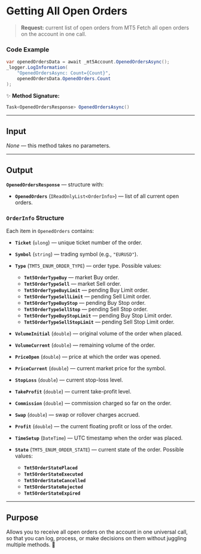 # Getting All Open Orders

> **Request:** current list of open orders from MT5
> Fetch all open orders on the account in one call.

### Code Example

```csharp
var openedOrdersData = await _mt5Account.OpenedOrdersAsync();
_logger.LogInformation(
    "OpenedOrdersAsync: Count={Count}",
    openedOrdersData.OpenedOrders.Count
);
```

✨ **Method Signature:**

```csharp
Task<OpenedOrdersResponse> OpenedOrdersAsync()
```

---

## Input

*None* — this method takes no parameters.

---

## Output

**`OpenedOrdersResponse`** — structure with:

* **`OpenedOrders`** (`IReadOnlyList<OrderInfo>`) — list of all current open orders.

### `OrderInfo` Structure

Each item in `OpenedOrders` contains:

* **`Ticket`** (`ulong`) — unique ticket number of the order.
* **`Symbol`** (`string`) — trading symbol (e.g., `"EURUSD"`).
* **`Type`** (`TMT5_ENUM_ORDER_TYPE`) — order type. Possible values:

  * **`Tmt5OrderTypeBuy`** — market Buy order.
  * **`Tmt5OrderTypeSell`** — market Sell order.
  * **`Tmt5OrderTypeBuyLimit`** — pending Buy Limit order.
  * **`Tmt5OrderTypeSellLimit`** — pending Sell Limit order.
  * **`Tmt5OrderTypeBuyStop`** — pending Buy Stop order.
  * **`Tmt5OrderTypeSellStop`** — pending Sell Stop order.
  * **`Tmt5OrderTypeBuyStopLimit`** — pending Buy Stop Limit order.
  * **`Tmt5OrderTypeSellStopLimit`** — pending Sell Stop Limit order.
* **`VolumeInitial`** (`double`) — original volume of the order when placed.
* **`VolumeCurrent`** (`double`) — remaining volume of the order.
* **`PriceOpen`** (`double`) — price at which the order was opened.
* **`PriceCurrent`** (`double`) — current market price for the symbol.
* **`StopLoss`** (`double`) — current stop-loss level.
* **`TakeProfit`** (`double`) — current take-profit level.
* **`Commission`** (`double`) — commission charged so far on the order.
* **`Swap`** (`double`) — swap or rollover charges accrued.
* **`Profit`** (`double`) — the current floating profit or loss of the order.
* **`TimeSetup`** (`DateTime`) — UTC timestamp when the order was placed.
* **`State`** (`TMT5_ENUM_ORDER_STATE`) — current state of the order. Possible values:

  * **`Tmt5OrderStatePlaced`**
  * **`Tmt5OrderStateExecuted`**
  * **`Tmt5OrderStateCancelled`**
  * **`Tmt5OrderStateRejected`**
  * **`Tmt5OrderStateExpired`**

---

## Purpose

Allows you to receive all open orders on the account in one universal call, so that you can log, process, or make decisions on them without juggling multiple methods. 🚀
